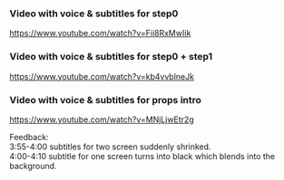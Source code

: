 ### Video with voice & subtitles for step0
https://www.youtube.com/watch?v=Fii8RxMwIik

### Video with voice & subtitles for step0 + step1
https://www.youtube.com/watch?v=kb4vvblneJk

### Video with voice & subtitles for props intro
https://www.youtube.com/watch?v=MNjLjwEtr2g

Feedback:  
3:55-4:00 subtitles for two screen suddenly shrinked.   
4:00-4:10 subtitle for one screen turns into black which blends into the background. 

